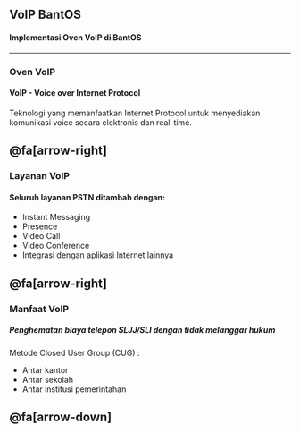 ## VoIP BantOS

#### Implementasi Oven VoIP di BantOS
---
### Oven VoIP <br/> 
#### VoIP - Voice over Internet Protocol
Teknologi yang memanfaatkan Internet Protocol untuk menyediakan komunikasi voice secara elektronis dan real-time.

@fa[arrow-right]
---
### Layanan VoIP
#### Seluruh layanan PSTN ditambah dengan:
- Instant Messaging 
- Presence
- Video Call
- Video Conference
- Integrasi dengan aplikasi Internet lainnya

@fa[arrow-right]
---
### Manfaat VoIP <br/>
##### Penghematan biaya telepon SLJJ/SLI dengan tidak melanggar hukum
Metode Closed User Group (CUG) : 
- Antar kantor
- Antar sekolah
- Antar institusi pemerintahan

@fa[arrow-down]
---
